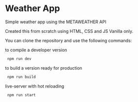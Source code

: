 # Weather App

Simple weather app using the METAWEATHER API

Created this from scratch using HTML, CSS and JS Vanilla only.

You can clone the repository and use the following commands:

to compile a developer version 
```sh
 npm run dev
``` 
to build a version ready for production
```sh
 npm run build
``` 
live-server with hot reloading
```sh
 npm run start
```
